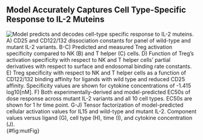 ## Model Accurately Captures Cell Type-Specific Response to IL-2 Muteins

![**Model predicts and decodes cell-type specific response to IL-2 muteins.** A) CD25 and CD122/132 dissociation constants for panel of wild-type and mutant IL-2 variants. B-C) Predicted and measured Treg activation specificity compared to NK (B) and T helper (C) cells. D) Function of Treg’s activation specificity with respect to NK and T helper cells’ partial derivatives with respect to surface and endosomal binding rate constants. E) Treg specificity with respect to NK and T helper cells as a function of CD122/132 binding affinity for ligands with wild type and reduced CD25 affinity. Specificity values are shown for cytokine concentrations of -1.415 log10[nM]. F) Both experimentally-derived and model-predicted EC50s of dose response across mutant IL-2 variants and all 10 cell types. EC50s are shown for 1 hr time point. G-J) Tensor factorization of model-predicted cellular activation values for IL15 and wild-type and mutant IL-2. Component values versus ligand (G), cell type (H), time (I), and cytokine concentration (J). ](./Figures/figure6.svg){#fig:mutFig}
